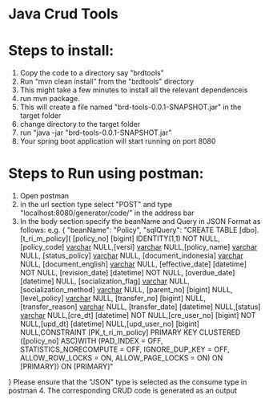 # Java Crud Tools
# Steps to install:
1. Copy the code to a directory say "brdtools"
2. Run “mvn clean install” from the "brdtools" directory
3. This might take a few minutes to install all the relevant dependenceis
4. run mvn package.
5. This will create a file named "brd-tools-0.0.1-SNAPSHOT.jar" in the target folder
6. change directory to the target folder 
7. run "java -jar "brd-tools-0.0.1-SNAPSHOT.jar"
8. Your spring boot application will start running on port 8080

# Steps to Run using postman:
1. Open postman
2. in the url section type select "POST" and type "localhost:8080/generator/code/" in the address bar
3. In the body section specify the beanName and Query in JSON Format as follows:
e.g.
{
	"beanName": "Policy",
	"sqlQuery": "CREATE TABLE [dbo].[t_ri_m_policy]( [policy_no] [bigint] IDENTITY(1,1) NOT NULL, [policy_code] [varchar](100) NULL,[versi] [varchar](20) NULL,[policy_name] [varchar](500) NULL, [status_policy] [varchar](100) NULL, [document_indonesia] [varchar](100) NULL, [document_english] [varchar](100) NULL, [effective_date] [datetime] NOT NULL, [revision_date] [datetime] NOT NULL, [overdue_date] [datetime] NULL, [socialization_flag] [varchar](1) NULL, [socialization_method] [varchar](2500) NULL, [parent_no] [bigint] NULL,[level_policy] [varchar](2) NULL, [transfer_no] [bigint] NULL, [transfer_reason] [varchar](500) NULL, [transfer_date] [datetime] NULL,[status] [varchar](1) NULL,[cre_dt] [datetime] NOT NULL,[cre_user_no] [bigint] NOT NULL,[upd_dt] [datetime] NULL,[upd_user_no] [bigint] NULL,CONSTRAINT [PK_t_ri_m_policy] PRIMARY KEY CLUSTERED ([policy_no] ASC)WITH (PAD_INDEX = OFF, STATISTICS_NORECOMPUTE = OFF, IGNORE_DUP_KEY = OFF, ALLOW_ROW_LOCKS = ON, ALLOW_PAGE_LOCKS = ON) ON [PRIMARY]) ON [PRIMARY]"
	
}
Please ensure that the "JSON" type is selected as the consume type in postman
4. The corresponding CRUD code is generated as an output

